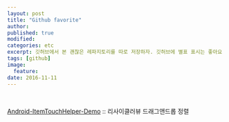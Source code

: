 ```yaml
---
layout: post
title: "Github favorite"
author:
published: true
modified:
categories: etc
excerpt: 깃허브에서 본 괜찮은 레파지토리를 따로 저장하자. 깃허브에 별표 표시는 좋아요 같아서 너무 많아 지고 찾기가 어렵다.
tags: [github]
image:
  feature:
date: 2016-11-11
---
```

<br>

[Android-ItemTouchHelper-Demo](https://github.com/iPaulPro/Android-ItemTouchHelper-Demo)
:: 리사이클러뷰 드래그앤드롭 정렬
